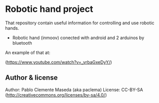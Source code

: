  Robotic hand project
======================
That repository contain useful information for controlling and use robotic hands.

* Robotic hand (inmoov)  conected with android and 2 arduinos by bluetooth

An example of that at:

(<https://www.youtube.com/watch?v=_vrbaGxeDyY/>)


Author & license  
--
Author: Pablo Clemente Maseda (aka paclema)
License: CC-BY-SA (<http://creativecommons.org/licenses/by-sa/4.0/>)  
